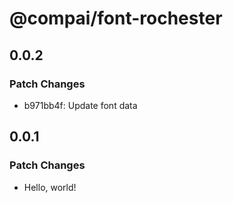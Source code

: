# @compai/font-rochester

## 0.0.2

### Patch Changes

- b971bb4f: Update font data

## 0.0.1

### Patch Changes

- Hello, world!
